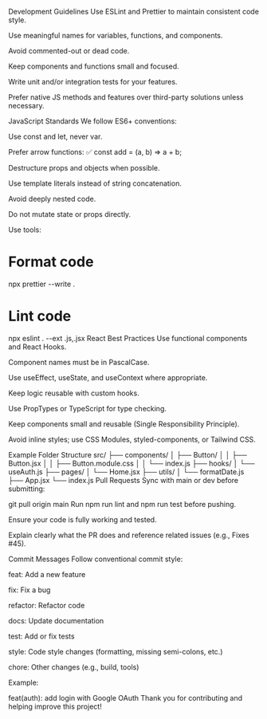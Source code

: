 
Development Guidelines
Use ESLint and Prettier to maintain consistent code style.

Use meaningful names for variables, functions, and components.

Avoid commented-out or dead code.

Keep components and functions small and focused.

Write unit and/or integration tests for your features.

Prefer native JS methods and features over third-party solutions unless necessary.

JavaScript Standards
We follow ES6+ conventions:

Use const and let, never var.

Prefer arrow functions:
✅ const add = (a, b) => a + b;

Destructure props and objects when possible.

Use template literals instead of string concatenation.

Avoid deeply nested code.

Do not mutate state or props directly.

Use tools:


# Format code
npx prettier --write .

# Lint code
npx eslint . --ext .js,.jsx
React Best Practices
Use functional components and React Hooks.

Component names must be in PascalCase.

Use useEffect, useState, and useContext where appropriate.

Keep logic reusable with custom hooks.

Use PropTypes or TypeScript for type checking.

Keep components small and reusable (Single Responsibility Principle).

Avoid inline styles; use CSS Modules, styled-components, or Tailwind CSS.

Example Folder Structure
src/
├── components/
│   ├── Button/
│   │   ├── Button.jsx
│   │   ├── Button.module.css
│   │   └── index.js
├── hooks/
│   └── useAuth.js
├── pages/
│   └── Home.jsx
├── utils/
│   └── formatDate.js
├── App.jsx
└── index.js
Pull Requests
Sync with main or dev before submitting:


git pull origin main
Run npm run lint and npm run test before pushing.

Ensure your code is fully working and tested.

Explain clearly what the PR does and reference related issues (e.g., Fixes #45).

Commit Messages
Follow conventional commit style:

feat: Add a new feature

fix: Fix a bug

refactor: Refactor code

docs: Update documentation

test: Add or fix tests

style: Code style changes (formatting, missing semi-colons, etc.)

chore: Other changes (e.g., build, tools)

Example:

feat(auth): add login with Google OAuth
Thank you for contributing and helping improve this project!
